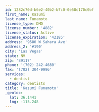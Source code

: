 ```yaml
---
id: 1282c70d-b6e2-40b2-b7c0-0e58c170c0bf
first_name: Kazumi
last_name: Funamoto
license_type: DMD
license_number: '4882'
license_status: Active
license_expiration: '42185'
address: '9580 W Sahara Ave'
address_2: '#190'
city: 'Las Vegas'
state: NV
zip: '89117'
phone: '(702) 242-4680'
fax: '(702) 304-9996'
services:
  - dentist
category: dentists
title: 'Kazumi Funamoto'
_geoloc:
  lat: 36.1441
  lng: -115.248
---
```

